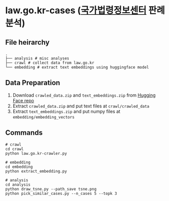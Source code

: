 # law.go.kr-cases ([국가법령정보센터](https://www.law.go.kr/LSW/precSc.do) 판례 분석)

## File heirarchy

```
.
├── analysis # misc analyses
├── crawl # collect data from law.go.kr
└── embedding # extract text embeddings using huggingface model
```

## Data Preparation
1. Download `crawled_data.zip` and `text_embeddings.zip` from [Hugging Face repo](https://huggingface.co/datasets/woalsdnd/law.go.kr)
2. Extract `crawled_data.zip` and put text files at `crawl/crawled_data`
3. Extract `text_embeddings.zip` and put numpy files at `embedding/embedding_vectors`

## Commands
```
# crawl
cd crawl
python law.go.kr-crawler.py

# embedding
cd embedding
python extract_embedding.py

# analysis
cd analysis
python draw_tsne.py --path_save tsne.png
python pick_similar_cases.py --n_cases 5 --topk 3
```
